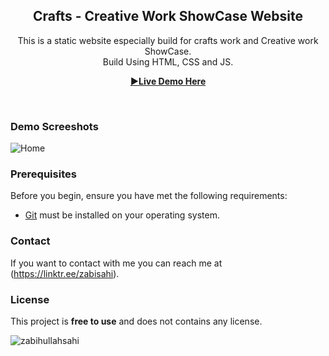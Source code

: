 <div align="center">

  <h2 align="center">Crafts - Creative Work ShowCase Website</h2>

  This is a static website especially build for crafts work and Creative work ShowCase. <br /> Build Using HTML, CSS and JS.

  <a href="https://zabihullahsahi.github.io/CreativeWorkShowCaseWebsite/"><strong>▶Live Demo Here</strong></a>

</div>

<br />

### Demo Screeshots

![Home](https://user-images.githubusercontent.com/107499096/206740575-aa751277-248a-473b-8b65-016a19cd6565.png)


### Prerequisites

Before you begin, ensure you have met the following requirements:

* [Git](https://git-scm.com/downloads "Download Git") must be installed on your operating system.


### Contact

If you want to contact with me you can reach me at (https://linktr.ee/zabisahi).

### License

This project is **free to use** and does not contains any license.

<p><img align="center" src="https://github-readme-streak-stats.herokuapp.com/?user=zabihullahsahi&" alt="zabihullahsahi" /></p>
